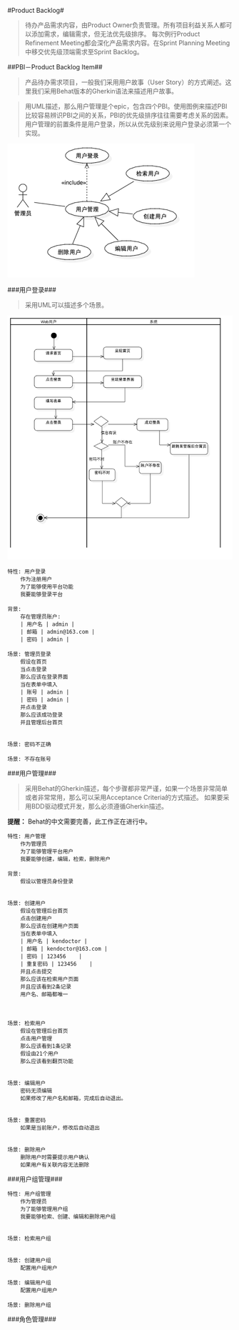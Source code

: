 #Product Backlog#

> 待办产品需求内容，由Product Owner负责管理。所有项目利益关系人都可以添加需求，编辑需求，但无法优先级排序。
> 每次例行Product Refinement Meeting都会深化产品需求内容。在Sprint Planning Meeting中移交优先级顶端需求至Sprint Backlog。


##PBI－Product Backlog Item##

> 产品待办需求项目，一般我们采用用户故事（User Story）的方式阐述。这里我们采用Behat版本的Gherkin语法来描述用户故事。

> 用UML描述，那么用户管理是个epic，包含四个PBI。使用图例来描述PBI比较容易辨识PBI之间的关系，PBI的优先级排序往往需要考虑关系的因素。
> 用户管理的前置条件是用户登录，所以从优先级别来说用户登录必须第一个实现。

![用户管理](./images/PBI__用户管理_0.png)

###用户登录###

> 采用UML可以描述多个场景。

![用户登录.](./images/场景描述_用户登录.png)

    特性: 用户登录
        作为注册用户
        为了能够使用平台功能
        我要能够登录平台
    
    背景:
        存在管理员账户:
        | 用户名 | admin |
        | 邮箱 | admin@163.com |
        | 密码 | admin |

    场景: 管理员登录
        假设在首页
        当点击登录
        那么应该在登录界面
        当在表单中填入
        | 账号 | admin |
        | 密码 | admin |
        并点击登录
        那么应该成功登录
        并且管理后台首页
        

    场景: 密码不正确
    
    场景: 不存在账号

###用户管理###

> 采用Behat的Gherkin描述，每个步骤都非常严谨，如果一个场景非常简单或者非常常用，那么可以采用Acceptance Criteria的方式描述。
> 如果要采用BDD驱动模式开发，那么必须遵循Gherkin描述。

**提醒：** Behat的中文需要完善，此工作正在进行中。


    特性: 用户管理
        作为管理员
        为了能够管理平台用户
        我要能够创建，编辑，检索，删除用户

    背景:
        假设以管理员身份登录


    场景: 创建用户
        假设在管理后台首页
        点击创建用户
        那么应该在创建用户页面
        当在表单中填入
        | 用户名 | kendoctor |
        | 邮箱 | kendoctor@163.com |
        | 密码 | 123456    |
        | 重复密码 | 123456    |
        并且点击提交
        那么应该在检索用户页面
        并且应该看到2条记录
        用户名、邮箱都唯一
        
        

    场景: 检索用户
        假设在管理后台首页
        点击用户管理
        那么应该看到1条记录
        假设由21个用户
        那么应该看到翻页功能
        

    场景: 编辑用户
        密码无须编辑
        如果修改了用户名和邮箱，完成后自动退出。
        
        
    场景: 重置密码
        如果是当前账户，修改后自动退出
        
    
    场景: 删除用户
        删除用户时需要提示用户确认
        如果用户有关联内容无法删除
        


###用户组管理###

    特性: 用户组管理
        作为管理员
        为了能够管理用户组
        我要能够检索、创建、编辑和删除用户组
        
    
    场景: 检索用户组
        
    
    场景: 创建用户组
        配置用户组用户
    
    场景: 编辑用户组
        配置用户组用户
    
    场景: 删除用户组
    
    

###角色管理###




